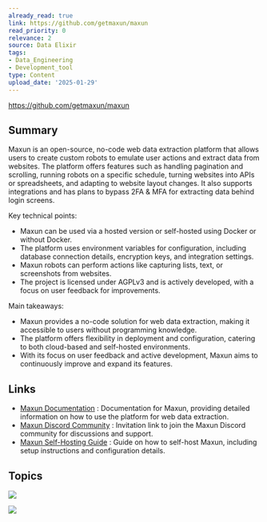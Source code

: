 ```yaml
---
already_read: true
link: https://github.com/getmaxun/maxun
read_priority: 0
relevance: 2
source: Data Elixir
tags:
- Data_Engineering
- Development_tool
type: Content
upload_date: '2025-01-29'
---
```


https://github.com/getmaxun/maxun
## Summary

Maxun is an open-source, no-code web data extraction platform that allows users to create custom robots to emulate user actions and extract data from websites. The platform offers features such as handling pagination and scrolling, running robots on a specific schedule, turning websites into APIs or spreadsheets, and adapting to website layout changes. It also supports integrations and has plans to bypass 2FA & MFA for extracting data behind login screens.

Key technical points:
- Maxun can be used via a hosted version or self-hosted using Docker or without Docker.
- The platform uses environment variables for configuration, including database connection details, encryption keys, and integration settings.
- Maxun robots can perform actions like capturing lists, text, or screenshots from websites.
- The project is licensed under AGPLv3 and is actively developed, with a focus on user feedback for improvements.

Main takeaways:
- Maxun provides a no-code solution for web data extraction, making it accessible to users without programming knowledge.
- The platform offers flexibility in deployment and configuration, catering to both cloud-based and self-hosted environments.
- With its focus on user feedback and active development, Maxun aims to continuously improve and expand its features.
## Links

- [Maxun Documentation](https://docs.maxun.dev/?ref=ghread) : Documentation for Maxun, providing detailed information on how to use the platform for web data extraction.
- [Maxun Discord Community](https://discord.gg/5GbPjBUkws) : Invitation link to join the Maxun Discord community for discussions and support.
- [Maxun Self-Hosting Guide](https://docs.maxun.dev/self-host) : Guide on how to self-host Maxun, including setup instructions and configuration details.

## Topics

![](topics/Tool/Maxun)

![](topics/Concept/BYOP%20Bring%20Your%20Own%20Proxy)
